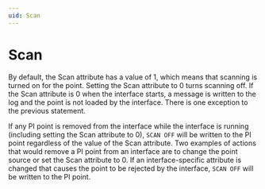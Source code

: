 ```yaml
---
uid: Scan
---
```


# Scan

By default, the Scan attribute has a value of 1, which means that scanning is turned on for the point. Setting the Scan attribute to 0 turns scanning off. If the Scan attribute is 0 when the interface starts, a message is written to the log and the point is not loaded by the interface. There is one exception to the previous statement.

If any PI point is removed from the interface while the interface is running (including setting the Scan attribute to 0), `SCAN OFF` will be written to the PI point regardless of the value of the Scan attribute. Two examples of actions that would remove a PI point from an interface are to change the point source or set the Scan attribute to 0. If an interface-specific attribute is changed that causes the point to be rejected by the interface, `SCAN OFF` will be written to the PI point.
